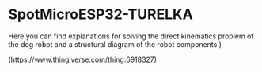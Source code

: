 # SpotMicroESP32-TURELKA
Here you can find explanations for solving the direct kinematics problem of the dog robot and a structural diagram of the robot components.)



(https://www.thingiverse.com/thing:6918327)
